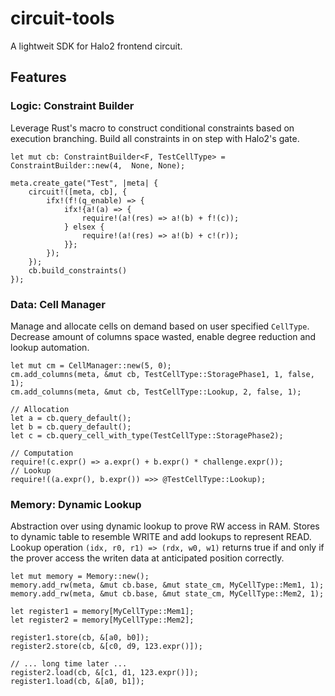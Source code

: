 # circuit-tools
A lightweit SDK for Halo2 frontend circuit.
## Features
### Logic: Constraint Builder
Leverage Rust's macro to construct conditional constraints based on execution branching. Build all constraints in on step with Halo2's gate.
```
let mut cb: ConstraintBuilder<F, TestCellType> =  ConstraintBuilder::new(4,  None, None);

meta.create_gate("Test", |meta| {
    circuit!([meta, cb], {
        ifx!(f!(q_enable) => {
            ifx!{a!(a) => {
                require!(a!(res) => a!(b) + f!(c)); 
            } elsex {
                require!(a!(res) => a!(b) + c!(r));  
            }};
        });
    });
    cb.build_constraints()
});
```
### Data: Cell Manager
Manage and allocate cells on demand based on user specified `CellType`. Decrease amount of columns space wasted, enable degree reduction and lookup automation.
```
let mut cm = CellManager::new(5, 0);
cm.add_columns(meta, &mut cb, TestCellType::StoragePhase1, 1, false, 1);
cm.add_columns(meta, &mut cb, TestCellType::Lookup, 2, false, 1);

// Allocation
let a = cb.query_default();
let b = cb.query_default();
let c = cb.query_cell_with_type(TestCellType::StoragePhase2);

// Computation
require!(c.expr() => a.expr() + b.expr() * challenge.expr());
// Lookup
require!((a.expr(), b.expr()) =>> @TestCellType::Lookup);

```
### Memory: Dynamic Lookup
Abstraction over using dynamic lookup to prove RW access in RAM. Stores to dynamic table to resemble WRITE and add lookups to represent READ. Lookup operation `(idx, r0, r1) => (rdx, w0, w1)` returns true if and only if the prover access the writen data at anticipated position correctly.
```
let mut memory = Memory::new();
memory.add_rw(meta, &mut cb.base, &mut state_cm, MyCellType::Mem1, 1);
memory.add_rw(meta, &mut cb.base, &mut state_cm, MyCellType::Mem2, 1);

let register1 = memory[MyCellType::Mem1];
let register2 = memory[MyCellType::Mem2];

register1.store(cb, &[a0, b0]);
register2.store(cb, &[c0, d9, 123.expr()]);

// ... long time later ...
register2.load(cb, &[c1, d1, 123.expr()]);
register1.load(cb, &[a0, b1]);

```
